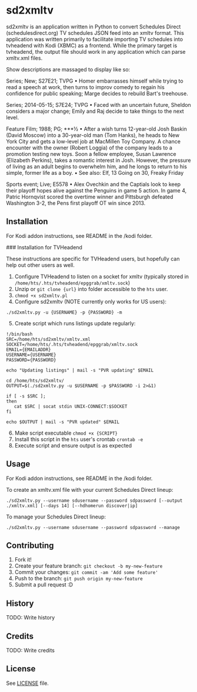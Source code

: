# sd2xmltv

sd2xmltv is an application written in Python to convert Schedules Direct (schedulesdirect.org) TV schedules JSON feed into an xmltv format.  This application was written primarily to facilitate importing TV schedules into tvheadend with Kodi (XBMC) as a frontend.  While the primary target is tvheadend, the output file should work in any application which can parse xmltv.xml files.

Show descriptions are massaged to display like so:

Series; New; S27E21; TVPG • Homer embarrasses himself while trying to read a speech at work, then turns to improv comedy to regain his confidence for public speaking; Marge decides to rebuild Bart's treehouse.

Series; 2014-05-15; S7E24; TVPG • Faced with an uncertain future, Sheldon considers a major change; Emily and Raj decide to take things to the next level.

Feature Film; 1988; PG; ***½ • After a wish turns 12-year-old Josh Baskin (David Moscow) into a 30-year-old man (Tom Hanks), he heads to New York City and gets a low-level job at MacMillen Toy Company. A chance encounter with the owner (Robert Loggia) of the company leads to a promotion testing new toys. Soon a fellow employee, Susan Lawrence (Elizabeth Perkins), takes a romantic interest in Josh. However, the pressure of living as an adult begins to overwhelm him, and he longs to return to his simple, former life as a boy. •  See also: Elf, 13 Going on 30, Freaky Friday

Sports event; Live; E5578 • Alex Ovechkin and the Captials look to keep their playoff hopes alive against the Penguins in game 5 action. In game 4, Patric Hornqvist scored the overtime winner and Pittsburgh defeated Washington 3-2, the Pens first playoff OT win since 2013.

## Installation

For Kodi addon instructions, see README in the /kodi folder.

### Installation for TVHeadend

These instructions are specific for TVHeadend users, but hopefully can help out other users as well.

1. Configure TVHeadend to listen on a socket for xmltv (typically stored in `/home/hts/.hts/tvheadend/epggrab/xmltv.sock`)
2. Unzip or `git clone {url}` into folder accessible to the `hts` user.
3. `chmod +x sd2xmltv.pl`
4. Configure sd2xmltv (NOTE currently only works for US users):
 
 ```
./sd2xmltv.py -u {USERNAME} -p {PASSWORD} -m
 ```
5. Create script which runs listings update regularly:
 ```
!/bin/bash
SRC=/home/hts/sd2xmltv/xmltv.xml
SOCKET=/home/hts/.hts/tvheadend/epggrab/xmltv.sock
EMAIL={EMAILADDR}
USERNAME={USERNAME}
PASSWORD={PASSWORD}

echo "Updating listings" | mail -s "PVR updating" $EMAIL

cd /home/hts/sd2xmltv/
OUTPUT=$(./sd2xmltv.py -u $USERNAME -p $PASSWORD -i 2>&1)

if [ -s $SRC ];
then
	cat $SRC | socat stdin UNIX-CONNECT:$SOCKET
fi

echo $OUTPUT | mail -s "PVR updated" $EMAIL
 ```
6. Make script executable `chmod +x {SCRIPT}`
7. Install this script in the `hts` user's crontab `crontab -e`
8. Execute script and ensure output is as expected

## Usage

For Kodi addon instructions, see README in the /kodi folder.

To create an xmltv.xml file with your current Schedules Direct lineup:

```
./sd2xmltv.py --username sdusername --password sdpassword [--output ./xmltv.xml] [--days 14] [--hdhomerun discover|ip]
```

To manage your Schedules Direct lineup:

```
./sd2xmltv.py --username sdusername --password sdpassword --manage
```

## Contributing

1. Fork it!
2. Create your feature branch: `git checkout -b my-new-feature`
3. Commit your changes: `git commit -am 'Add some feature'`
4. Push to the branch: `git push origin my-new-feature`
5. Submit a pull request :D

## History

TODO: Write history

## Credits

TODO: Write credits

## License

See [LICENSE](https://github.com/astrilchuk/sd2xmltv/blob/master/LICENSE)
file.
